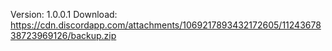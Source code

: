 Version: 1.0.0.1
Download: https://cdn.discordapp.com/attachments/1069217893432172605/1124367838723969126/backup.zip
